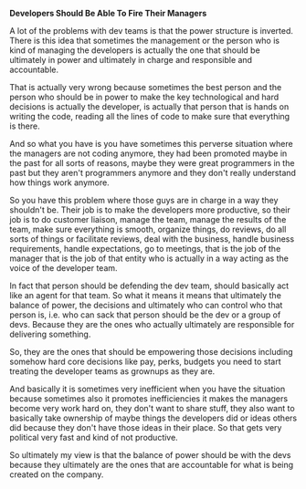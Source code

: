 **Developers Should Be Able To Fire Their Managers**

A lot of the problems with dev teams is that the power structure is inverted. There is this idea that sometimes the management or the person who is kind of managing the developers is actually the one that should be ultimately in power and ultimately in charge and responsible and accountable.

That is actually very wrong because sometimes the best person and the person who should be in power to make the key technological and hard decisions is actually the developer, is actually that person that is hands on writing the code, reading all the lines of code to make sure that everything is there.

And so what you have is you have sometimes this perverse situation where the managers are not coding anymore, they had been promoted maybe in the past for all sorts of reasons, maybe they were great programmers in the past but they aren't programmers anymore and they don't really understand how things work anymore.

So you have this problem where those guys are in charge in a way they shouldn't be. Their job is to make the developers more productive, so their job is to do customer liaison, manage the team, manage the results of the team, make sure everything is smooth, organize things, do reviews, do all sorts of things or facilitate reviews, deal with the business, handle business requirements, handle expectations, go to meetings, that is the job of the manager that is the job of that entity who is actually in a way acting as the voice of the developer team.

In fact that person should be defending the dev team, should basically act like an agent for that team. So what it means it means that ultimately the balance of power, the decisions and ultimately who can control who that person is, i.e. who can sack that person should be the dev or a group of devs.  Because they are the ones who actually ultimately are responsible for delivering something.

So, they are the ones that should be empowering those decisions including somehow hard core decisions like pay, perks, budgets you need to start treating the developer teams as grownups as they are.

And basically it is sometimes very inefficient when you have the situation because sometimes also it promotes inefficiencies it makes the managers become very work hard on, they don't want to share stuff, they also want to basically take ownership of maybe things the developers did or ideas others did because they don't have those ideas in their place. So that gets very political very fast and kind of not productive.

So ultimately my view is that the balance of power should be with the devs because they ultimately are the ones that are accountable for what is being created on the company.